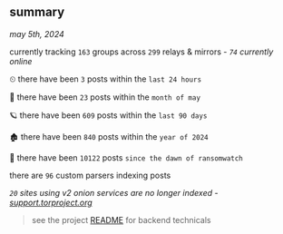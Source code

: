 
## summary
_may 5th, 2024_

currently tracking `163` groups across `299` relays & mirrors - _`74` currently online_

⏲ there have been `3` posts within the `last 24 hours`

🦈 there have been `23` posts within the `month of may`

🪐 there have been `609` posts within the `last 90 days`

🏚 there have been `840` posts within the `year of 2024`

🦕 there have been `10122` posts `since the dawn of ransomwatch`

there are `96` custom parsers indexing posts

_`20` sites using v2 onion services are no longer indexed - [support.torproject.org](https://support.torproject.org/onionservices/v2-deprecation/)_

> see the project [README](https://github.com/joshhighet/ransomwatch#ransomwatch--) for backend technicals
